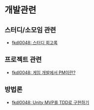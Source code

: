 # 개발관련

## 스터디/소모임 관련

- [fkdl0048: 스터디 회고록](https://fkdl0048.github.io/daily/StudyRetrospect/)

## 프로젝트 관련

- [fkdl0048: 게임 개발에서 PM이란?](https://fkdl0048.github.io/daily/GamePM/)

## 방법론

- [fkdl0048: Unity MVP를 TDD로 구현하기](https://fkdl0048.github.io/unity/unity_in_MVPForTDD/)